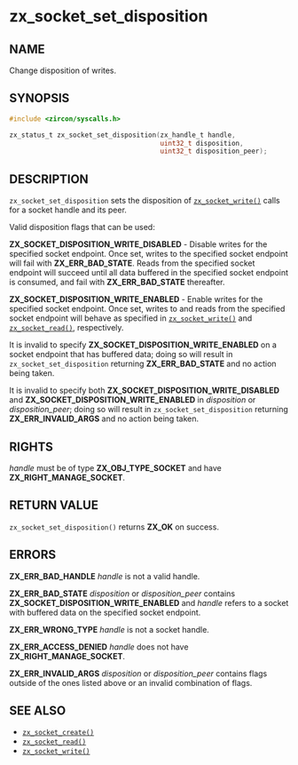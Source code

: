 # zx_socket_set_disposition

## NAME

<!-- Updated by update-docs-from-fidl, do not edit. -->

Change disposition of writes.

## SYNOPSIS

<!-- Updated by update-docs-from-fidl, do not edit. -->

```c
#include <zircon/syscalls.h>

zx_status_t zx_socket_set_disposition(zx_handle_t handle,
                                      uint32_t disposition,
                                      uint32_t disposition_peer);
```

## DESCRIPTION

`zx_socket_set_disposition` sets the disposition of
[`zx_socket_write()`] calls for a socket handle and its peer.

Valid disposition flags that can be used:

**ZX_SOCKET_DISPOSITION_WRITE_DISABLED** - Disable writes for the specified
socket endpoint. Once set, writes to the specified socket endpoint will fail
with **ZX_ERR_BAD_STATE**. Reads from the specified socket endpoint will
succeed until all data buffered in the specified socket endpoint is consumed,
and fail with **ZX_ERR_BAD_STATE** thereafter.

**ZX_SOCKET_DISPOSITION_WRITE_ENABLED** - Enable writes for the specified
socket endpoint.  Once set, writes to and reads from the specified socket
endpoint will behave as specified in [`zx_socket_write()`] and
[`zx_socket_read()`], respectively.

It is invalid to specify **ZX_SOCKET_DISPOSITION_WRITE_ENABLED** on a socket
endpoint that has buffered data; doing so will result in
`zx_socket_set_disposition` returning **ZX_ERR_BAD_STATE** and no action being
taken.

It is invalid to specify both **ZX_SOCKET_DISPOSITION_WRITE_DISABLED** and
**ZX_SOCKET_DISPOSITION_WRITE_ENABLED** in *disposition* or *disposition_peer*;
doing so will result in `zx_socket_set_disposition` returning
**ZX_ERR_INVALID_ARGS** and no action being taken.

## RIGHTS

<!-- Updated by update-docs-from-fidl, do not edit. -->

*handle* must be of type **ZX_OBJ_TYPE_SOCKET** and have **ZX_RIGHT_MANAGE_SOCKET**.

## RETURN VALUE

`zx_socket_set_disposition()` returns **ZX_OK** on success.

## ERRORS

**ZX_ERR_BAD_HANDLE**  *handle* is not a valid handle.

**ZX_ERR_BAD_STATE**  *disposition* or *disposition_peer* contains
**ZX_SOCKET_DISPOSITION_WRITE_ENABLED** and *handle* refers to a socket with
buffered data on the specified socket endpoint.

**ZX_ERR_WRONG_TYPE**  *handle* is not a socket handle.

**ZX_ERR_ACCESS_DENIED**  *handle* does not have **ZX_RIGHT_MANAGE_SOCKET**.

**ZX_ERR_INVALID_ARGS**  *disposition* or *disposition_peer* contains flags
outside of the ones listed above or an invalid combination of flags.

## SEE ALSO

 - [`zx_socket_create()`]
 - [`zx_socket_read()`]
 - [`zx_socket_write()`]

<!-- References updated by update-docs-from-fidl, do not edit. -->

[`zx_socket_create()`]: socket_create.md
[`zx_socket_read()`]: socket_read.md
[`zx_socket_write()`]: socket_write.md
